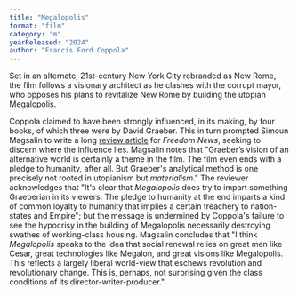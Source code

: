 ```yaml
---
title: "Megalopolis"
format: "film"
category: "m"
yearReleased: "2024"
author: "Francis Ford Coppola"
---
```

Set in an alternate, 21st-century New York City rebranded as New Rome, the film follows a visionary architect as he clashes with the corrupt mayor, who opposes his plans to revitalize New Rome by building the utopian Megalopolis.

Coppola claimed to have been strongly influenced, in its making, by four books, of which three were by David Graeber. This in turn prompted Simoun Magsalin to write a long <a href="https://freedomnews.org.uk/2024/10/06/searching-for-utopia-in-megalopolis/">review article</a> for _Freedom News_, seeking to discern where the influence lies. Magsalin notes that "Graeber’s vision of an alternative world is certainly a theme in the film. The film even ends with a pledge to humanity, after all. But Graeber's analytical method is one precisely not rooted in utopianism but _materialism_." The reviewer acknowledges that "It's clear that _Megalopolis_ does try to impart something Graeberian in its viewers. The pledge to humanity at the end imparts a kind of common loyalty to humanity that implies a certain treachery to nation-states and Empire"; but the message is undermined by Coppola's failure to see the hypocrisy in the building of Megalopolis necessarily destroying swathes of working-class housing. Magsalin concludes that "I think _Megalopolis_ speaks to the idea that social renewal relies on 
great men like Cesar, great technologies like Megalon, and great visions like Megalopolis. This reflects a largely liberal world-view that eschews revolution and revolutionary change. This is, perhaps, not surprising given the class conditions of its director-writer-producer."

